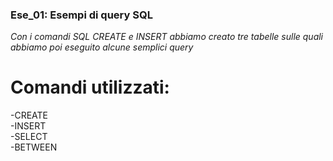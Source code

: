### Ese_01: Esempi di query SQL
*Con i comandi SQL CREATE e INSERT abbiamo creato tre tabelle sulle quali abbiamo poi eseguito alcune semplici query*
# Comandi utilizzati:
-CREATE </br>
-INSERT </br>
-SELECT </br>
-BETWEEN </br>
